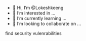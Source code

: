 - 👋 Hi, I’m @Lokeshkeeng
- 👀 I’m interested in ...
- 🌱 I’m currently learning ...
- 💞️ I’m looking to collaborate on ...
  
find security vulenrabilities

<!---
Lokeshkeeng/Lokeshkeeng is a ✨ special ✨ repository because its `README.md` (this file) appears on your GitHub profile.
You can click the Preview link to take a look at your changes.
--->
